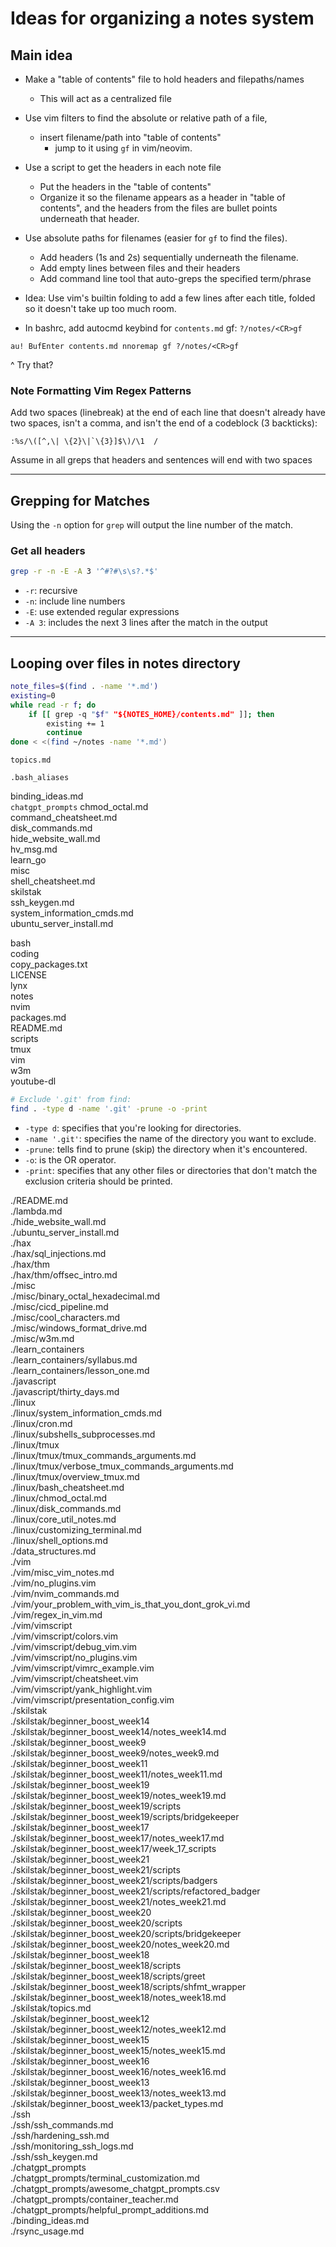 
# Ideas for organizing a notes system  


## Main idea  
* Make a "table of contents" file to hold headers and filepaths/names  
    * This will act as a centralized file  
* Use vim filters to find the absolute or relative path of a file, 
    * insert filename/path into "table of contents"  
        * jump to it using `gf` in vim/neovim.  
* Use a script to get the headers in each note file  
    * Put the headers in the "table of contents" 
    * Organize it so the filename appears as a header in "table of contents", 
      and the headers from the files are bullet points underneath that header.  

* Use absolute paths for filenames (easier for `gf` to find the files).  
    * Add headers (1s and 2s) sequentially underneath the filename.  
    * Add empty lines between files and their headers  
    * Add command line tool that auto-greps the specified term/phrase  

* Idea: Use vim's builtin folding to add a few lines after each title, folded  
        so it doesn't take up too much room.  

* In bashrc, add autocmd keybind for `contents.md` gf: `?/notes/<CR>gf`
```vim  
au! BufEnter contents.md nnoremap gf ?/notes/<CR>gf 
```
^ Try that?  


### Note Formatting Vim Regex Patterns  
Add two spaces (linebreak) at the end of each line that doesn't already have two spaces,
isn't a comma, and isn't the end of a codeblock (3 backticks):  
```regex  
:%s/\([^,\| \{2}\|`\{3}]$\)/\1  /  
```
Assume in all greps that headers and sentences will end with two spaces  

---  

## Grepping for Matches  
Using the `-n` option for `grep` will output the line number of the match.  

### Get all headers  
```bash  
grep -r -n -E -A 3 '^#?#\s\s?.*$'  
```
* `-r`: recursive  
* `-n`: include line numbers  
* `-E`: use extended regular expressions  
* `-A 3`: includes the next 3 lines after the match in the output



---  

## Looping over files in notes directory  

```bash  
note_files=$(find . -name '*.md')  
existing=0  
while read -r f; do  
    if [[ grep -q "$f" "${NOTES_HOME}/contents.md" ]]; then  
        existing += 1  
        continue  
done < <(find ~/notes -name '*.md')  
```


`topics.md`

`.bash_aliases`

binding_ideas.md  
`chatgpt_prompts`
chmod_octal.md  
command_cheatsheet.md  
disk_commands.md  
hide_website_wall.md  
hv_msg.md  
learn_go  
misc  
shell_cheatsheet.md  
skilstak  
ssh_keygen.md  
system_information_cmds.md  
ubuntu_server_install.md  


bash  
coding  
copy_packages.txt  
LICENSE  
lynx  
notes  
nvim  
packages.md  
README.md  
scripts  
tmux  
vim  
w3m  
youtube-dl  



```bash  
# Exclude '.git' from find:  
find . -type d -name '.git' -prune -o -print  
```
* `-type d`: specifies that you're looking for directories.  
* `-name '.git'`: specifies the name of the directory you want to exclude.  
* `-prune`: tells find to prune (skip) the directory when it's encountered.  
* `-o`: is the OR operator.  
* `-print`: specifies that any other files or directories that don't match the exclusion criteria should be printed.  

./README.md  
./lambda.md  
./hide_website_wall.md  
./ubuntu_server_install.md  
./hax  
./hax/sql_injections.md  
./hax/thm  
./hax/thm/offsec_intro.md  
./misc  
./misc/binary_octal_hexadecimal.md  
./misc/cicd_pipeline.md  
./misc/cool_characters.md  
./misc/windows_format_drive.md  
./misc/w3m.md  
./learn_containers  
./learn_containers/syllabus.md  
./learn_containers/lesson_one.md  
./javascript  
./javascript/thirty_days.md  
./linux  
./linux/system_information_cmds.md  
./linux/cron.md  
./linux/subshells_subprocesses.md  
./linux/tmux  
./linux/tmux/tmux_commands_arguments.md  
./linux/tmux/verbose_tmux_commands_arguments.md  
./linux/tmux/overview_tmux.md  
./linux/bash_cheatsheet.md  
./linux/chmod_octal.md  
./linux/disk_commands.md  
./linux/core_util_notes.md  
./linux/customizing_terminal.md  
./linux/shell_options.md  
./data_structures.md  
./vim  
./vim/misc_vim_notes.md  
./vim/no_plugins.vim  
./vim/nvim_commands.md  
./vim/your_problem_with_vim_is_that_you_dont_grok_vi.md  
./vim/regex_in_vim.md  
./vim/vimscript  
./vim/vimscript/colors.vim  
./vim/vimscript/debug_vim.vim  
./vim/vimscript/no_plugins.vim  
./vim/vimscript/vimrc_example.vim  
./vim/vimscript/cheatsheet.vim  
./vim/vimscript/yank_highlight.vim  
./vim/vimscript/presentation_config.vim  
./skilstak  
./skilstak/beginner_boost_week14  
./skilstak/beginner_boost_week14/notes_week14.md  
./skilstak/beginner_boost_week9  
./skilstak/beginner_boost_week9/notes_week9.md  
./skilstak/beginner_boost_week11  
./skilstak/beginner_boost_week11/notes_week11.md  
./skilstak/beginner_boost_week19  
./skilstak/beginner_boost_week19/notes_week19.md  
./skilstak/beginner_boost_week19/scripts  
./skilstak/beginner_boost_week19/scripts/bridgekeeper  
./skilstak/beginner_boost_week17  
./skilstak/beginner_boost_week17/notes_week17.md  
./skilstak/beginner_boost_week17/week_17_scripts  
./skilstak/beginner_boost_week21  
./skilstak/beginner_boost_week21/scripts  
./skilstak/beginner_boost_week21/scripts/badgers  
./skilstak/beginner_boost_week21/scripts/refactored_badger  
./skilstak/beginner_boost_week21/notes_week21.md  
./skilstak/beginner_boost_week20  
./skilstak/beginner_boost_week20/scripts  
./skilstak/beginner_boost_week20/scripts/bridgekeeper  
./skilstak/beginner_boost_week20/notes_week20.md  
./skilstak/beginner_boost_week18  
./skilstak/beginner_boost_week18/scripts  
./skilstak/beginner_boost_week18/scripts/greet  
./skilstak/beginner_boost_week18/scripts/shfmt_wrapper  
./skilstak/beginner_boost_week18/notes_week18.md  
./skilstak/topics.md  
./skilstak/beginner_boost_week12
./skilstak/beginner_boost_week12/notes_week12.md  
./skilstak/beginner_boost_week15  
./skilstak/beginner_boost_week15/notes_week15.md  
./skilstak/beginner_boost_week16  
./skilstak/beginner_boost_week16/notes_week16.md  
./skilstak/beginner_boost_week13
./skilstak/beginner_boost_week13/notes_week13.md  
./skilstak/beginner_boost_week13/packet_types.md  
./ssh  
./ssh/ssh_commands.md  
./ssh/hardening_ssh.md  
./ssh/monitoring_ssh_logs.md  
./ssh/ssh_keygen.md  
./chatgpt_prompts  
./chatgpt_prompts/terminal_customization.md  
./chatgpt_prompts/awesome_chatgpt_prompts.csv  
./chatgpt_prompts/container_teacher.md  
./chatgpt_prompts/helpful_prompt_additions.md  
./binding_ideas.md  
./rsync_usage.md  
